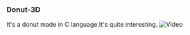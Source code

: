### Donut-3D

It's a donut made in C language.It's quite interesting.
![Video](https://thumbs.gfycat.com/MessyHandmadeDragon-small.gif)
